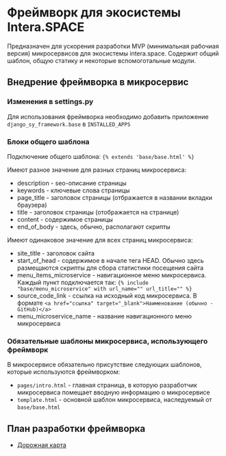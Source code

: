 # Фреймворк для экосистемы Intera.SPACE

Предназначен для ускорения разработки MVP (минимальная рабочиая версия) микросервисов для экосистемы intera.space. Содержит общий шаблон, общую статику и некоторые вспомоготальные модули.

## Внедрение фреймворка в микросервис

### Изменения в settings.py

Для использования фреймворка необходимо добавить приложение `django_sy_framework.base` в `INSTALLED_APPS`

### Блоки общего шаблона

Подключение общего шаблона: `{% extends 'base/base.html' %}`

Имеют разное значение для разных страниц микросервиса:
- description - seo-описание страницы
- keywords - ключевые слова страницы
- page_title - заголовок страницы (отбражается в названии вкладки браузера)
- title - заголовок страницы (отображается на странице)
- content - содержимое страницы
- end_of_body - здесь, обычно, располагают скрипты

Имеют одинаковое значение для всех страниц микросервиса:
- site_title - заголовок сайта
- start_of_head - содержимое в начале тега HEAD. Обычно здесь размещаются скрипты для сбора статистики посещения сайта
- menu_items_microservice - навигационное меню микросервиса. Каждый пункт подключается так: `{% include "base/menu_microservice" with url_name="" url_title="" %}`
- source_code_link - ссылка на исходный код микросервиса. В формате `<a href="ссылка" target="_blank">Наименование (обычно - GitHub)</a>`
- menu_microservice_name - название навигационного меню микросервиса

### Обязательные шаблоны микросервиса, использующего фреймворк

В микросервисе обязательно присутствие следующих шаблонов, которые используются фреймворком:

- `pages/intro.html` - главная страница, в которую разработчик микросервиса помещает вводную информацию о микросервисе
- `template.html` - основной шаблон микросервиса, наследуемый от `base/base.html`

## План разработки фреймворка

- [Дорожная карта](ROADMAP.md)